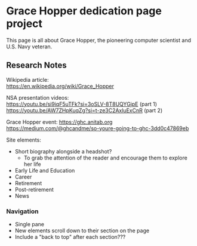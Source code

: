 # Grace Hopper dedication page project
This page is all about Grace Hopper, the pioneering computer scientist and U.S. Navy veteran.

## Research Notes
Wikipedia article:<br>
https://en.wikipedia.org/wiki/Grace_Hopper

NSA presentation videos:<br>
https://youtu.be/si9iqF5uTFk?si=3oSLV-8T8UQYGjpE (part 1)<br>
https://youtu.be/AW7ZHpKuqZg?si=t-ze3C2AxluExCnR (part 2)

Grace Hopper event: https://ghc.anitab.org<br>
https://medium.com/@ghcandme/so-youre-going-to-ghc-3dd0c47869eb

Site elements:
- Short biography alongside a headshot?
    - To grab the attention of the reader and encourage them to explore her life
- Early Life and Education
- Career
- Retirement
- Post-retirement
- News

### Navigation
- Single pane
- New elements scroll down to their section on the page
- Include a "back to top" after each section???